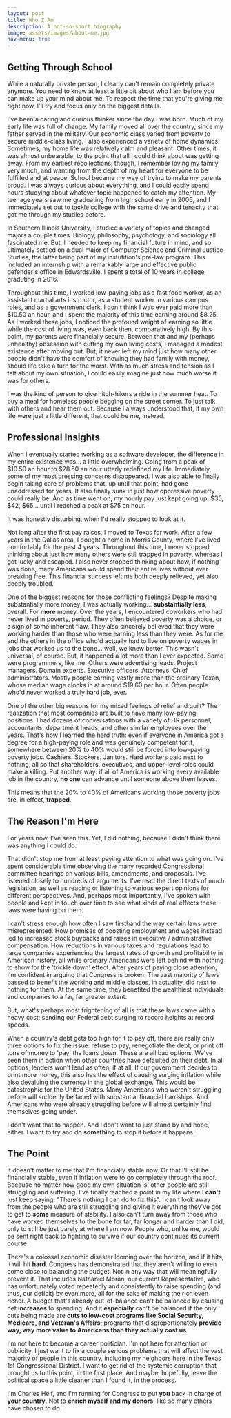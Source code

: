 ```yaml
---
layout: post
title: Who I Am
description: A not-so-short biography
image: assets/images/about-me.jpg
nav-menu: true
---
```


<h2>Getting Through School</h2>

While a naturally private person, I clearly can't remain completely private anymore. You need to know at least a little bit about who I am before you can make up your mind about me. To respect the time that you're giving me right now, I'll try and focus only on the biggest details.

I've been a caring and curious thinker since the day I was born. Much of my early life was full of change. My family moved all over the country, since my father served in the military. Our economic class varied from poverty to secure middle-class living. I also experienced a variety of home dynamics. Sometimes, my home life was relatively calm and pleasant. Other times, it was almost unbearable, to the point that all I could think about was getting away. From my earliest recollections, though, I remember loving my family very much, and wanting from the depth of my heart for everyone to be fulfilled and at peace. School became my way of trying to make my parents proud. I was always curious about everything, and I could easily spend hours studying about whatever topic happened to catch my attention. My teenage years saw me graduating from high school early in 2006, and I immediately set out to tackle college with the same drive and tenacity that got me through my studies before.

In Southern Illinois University, I studied a variety of topics and changed majors a couple times. Biology, philosophy, psychology, and sociology all fascinated me. But, I needed to keep my financial future in mind, and so ultimately settled on a dual major of Computer Science and Criminal Justice Studies, the latter being part of my instutition's pre-law program. This included an internship with a remarkably large and effective public defender's office in Edwardsville. I spent a total of 10 years in college, graduting in 2016.

Throughout this time, I worked low-paying jobs as a fast food worker, as an assistant martial arts instructor, as a student worker in various campus roles, and as a government clerk. I don't think I was ever paid more than $10.50 an hour, and I spent the majority of this time earning around $8.25. As I worked these jobs, I noticed the profound weight of earning so little while the cost of living was, even back then, comparatively high. By this point, my parents were financially secure. Between that and my (perhaps unhealthy) obsession with cutting my own living costs, I managed a modest existence after moving out. But, it never left my mind just how many other people didn't have the comfort of knowing they had family with money, should life take a turn for the worst. With as much stress and tension as I felt about my own situation, I could easily imagine just how much worse it was for others.

I was the kind of person to give hitch-hikers a ride in the summer heat. To buy a meal for homeless people begging on the street corner. To just talk with others and hear them out. Because I always understood that, if my own life were just a little different, that could be me, instead.

<h2>Professional Insights</h2>

When I eventually started working as a software developer, the difference in my entire existence was... a little overwhelming. Going from a peak of $10.50 an hour to $28.50 an hour utterly redefined my life. Immediately, some of my most pressing concerns disappeared. I was also able to finally begin taking care of problems that, up until that point, had gone unaddressed for years. It also finally sunk in just how oppressive poverty could really be. And as time went on, my hourly pay just kept going up: $35, $42, $65... until I reached a peak at $75 an hour.

It was honestly disturbing, when I'd really stopped to look at it.

Not long after the first pay raises, I moved to Texas for work. After a few years in the Dallas area, I bought a home in Morris County, where I've lived comfortably for the past 4 years. Throughout this time, I never stopped thinking about just how many others were still trapped in poverty, whereas I got lucky and escaped. I also never stopped thinking about how, if nothing was done, many Americans would spend their entire lives without ever breaking free. This financial success left me both deeply relieved, yet also deeply troubled. 

One of the biggest reasons for those conflicting feelings? Despite making substantially more money, I was actually working... <b>substantially less</b>, overall. For <b>more</b> money. Over the years, I encountered coworkers who had never lived in poverty, period. They often believed poverty was a choice, or a sign of some inherent flaw. They also sincerely believed that they were working harder than those who were earning less than they were. As for me and the others in the office who'd actually had to live on poverty wages in jobs that worked us to the bone... well, we knew better. This wasn't universal, of course. But, it happened a lot more than I ever expected. Some were programmers, like me. Others were advertising leads. Project managers. Domain experts. Executive officers. Attorneys. Chief administrators. Mostly people earning vastly more than the ordinary Texan, whose median wage clocks in at around $19.60 per hour. Often people who'd never worked a truly hard job, ever.

One of the other big reasons for my mixed feelings of relief and guilt? The realization that most companies are built to have many low-paying positions. I had dozens of conversations with a variety of HR personnel, accountants, department heads, and other similar employees over the years. That's how I learned the hard truth: even if everyone in America got a degree for a high-paying role and was genuinely competent for it, somewhere between 20% to 40% would still be forced into low-paying poverty jobs. Cashiers. Stockers. Janitors. Hard workers paid next to nothing, all so that shareholders, executives, and upper-level roles could make a killing. Put another way: if all of America is working every available job in the country, <b>no one</b> can advance until someone above them leaves.

This means that the 20% to 40% of Americans working those poverty jobs are, in effect, <b>trapped</b>.

<h2>The Reason I'm Here</h2>

For years now, I've seen this. Yet, I did nothing, because I didn't think there was anything I could do.

That didn't stop me from at least paying attention to what was going on. I've spent considerable time observing the many recorded Congressional committee hearings on various bills, amendments, and proposals. I've listened closely to hundreds of arguments. I've read the direct texts of much legislation, as well as reading or listening to various expert opinions for different perspectives. And, perhaps most importantly, I've spoken with people and kept in touch over time to see what kinds of real effects these laws were having on them.

I can't stress enough how often I saw firsthand the way certain laws were misrepresented. How promises of boosting employment and wages instead led to increased stock buybacks and raises in executive / administrative compensation. How reductions in various taxes and regulations lead to large companies experiencing the largest rates of growth and profitability in American history, all while ordinary Americans were left behind with nothing to show for the 'trickle down' effect. After years of paying close attention, I'm confident in arguing that Congress is broken. The vast majority of laws passed to benefit the working and middle classes, in actuality, did next to nothing for them. At the same time, they benefited the wealthiest individuals and companies to a far, far greater extent.

But, what's perhaps most frightening of all is that these laws came with a heavy cost: sending our Federal debt surging to record heights at record speeds.

When a country's debt gets too high for it to pay off, there are really only three options to fix the issue: refuse to pay, renegotiate the debt, or print off tons of money to 'pay' the loans down. These are all bad options. We've seen them in action when other countries have defaulted on their debt. In all options, lenders won't lend as often, if at all. If our government decides to print more money, this also has the effect of causing surging inflation while also devaluing the currency in the global exchange. This would be catastrophic for the United States. Many Americans who weren't struggling before will suddenly be faced with substantial financial hardships. And Americans who were already struggling before will almost certainly find themselves going under.

I don't want that to happen. And I don't want to just stand by and hope, either. I want to try and do <b>something</b> to stop it before it happens.

<h2>The Point</h2>

It doesn't matter to me that I'm financially stable now. Or that I'll still be financially stable, even if inflation were to go completely through the roof. Because no matter how good my own situation is, other people are still struggling and suffering. I've finally reached a point in my life where I <b>can't</b> just keep saying, "There's nothing I can do to fix this". I can't look away from the people who are still struggling and giving it everything they've got to get to <b>some</b> measure of stability. I also can't turn away from those who have worked themselves to the bone for far, far longer and harder than I did, only to still be just barely at where I am now. People who, unlike me, would be sent right back to fighting to survive if our country continues its current course.

There's a colossal economic disaster looming over the horizon, and if it hits, it will hit <b>hard</b>. Congress has demonstrated that they aren't willing to even come close to balancing the budget. Not in any way that will meaningfully prevent it. That includes Nathaniel Moran, our current Representative, who has unfortunately voted repeatedly and consistently to raise spending (and thus, our deficit) by even more, all for the sake of making the rich even richer. A budget that's already out-of-balance can't be balanced by causing net <b>increases</b> to spending. And it <b>especially</b> can't be balanced if the only cuts being made are <b>cuts to low-cost programs like Social Security, Medicare, and Veteran's Affairs</b>; programs that disproportionately <b>provide way, way more value to Americans than they actually cost us</b>. 

I'm not here to become a career politician. I'm not here for attention or publicity. I just want to fix a couple serious problems that will affect the vast majority of people in this country, including my neighbors here in the Texas 1st Congressional District. I want to get rid of the systemic corruption that brought us to this point, in the first place. And maybe, hopefully, leave the political space a little cleaner than I found it, in the process.

I'm Charles Helf, and I'm running for Congress to put <b>you</b> back in charge of <b>your country</b>. Not to <b>enrich myself and my donors</b>, like so many others have chosen to do.
